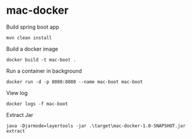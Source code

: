# mac-docker

Build spring boot app
```
mvn clean install
```

Build a docker image
```
docker build -t mac-boot .
```

Run a container in background
```
docker run -d -p 8080:8080 --name mac-boot mac-boot
```

View log
```
docker logs -f mac-boot
```

Extract Jar
```
java -Djarmode=layertools -jar .\target\mac-docker-1.0-SNAPSHOT.jar extract
```
